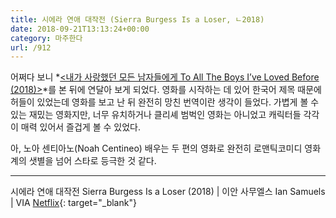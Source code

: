```yaml
---
title: 시에라 연애 대작전 (Sierra Burgess Is a Loser, ㄴ2018)
date: 2018-09-21T13:13:24+00:00
category: 마주한다
url: /912
---
```


어쩌다 보니 *[<내가 사랑했던 모든 남자들에게 To All The Boys I&#8217;ve Loved Before (2018)>][1]*를 본 뒤에 연달아 보게 되었다. 영화를 시작하는 데 있어 한국어 제목 때문에 허들이 있었는데 영화를 보고 난 뒤 완전히 망친 번역이란 생각이 들었다. 가볍게 볼 수 있는 재밌는 영화지만, 너무 유치하거나 클리셰 범벅인 영화는 아니었고 캐릭터들 각각이 매력 있어서 즐겁게 볼 수 있었다.

아, 노아 센티아노(Noah Centineo) 배우는 두 편의 영화로 완전히 로맨틱코미디 영화계의 샛별을 넘어 스타로 등극한 것 같다.

---

시에라 연애 대작전 Sierra Burgess Is a Loser (2018) | 이안 사무엘스 Ian Samuels | VIA [Netflix](http://netflix.com){: target="\_blank"}

[1]: https://dowha.kim/907
